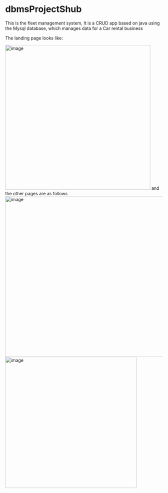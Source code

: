 # dbmsProjectShub

This is the fleet management system, It is a CRUD app based on java using the Mysql database, which manages data for a Car rental business 

The landing page looks like:

<img width="464" alt="image" src="https://user-images.githubusercontent.com/87226371/225352265-db6285a8-a586-49c6-b72c-211d7a745ec8.png">
 and the other pages  are as follows

<img width="515" alt="image" src="https://user-images.githubusercontent.com/87226371/225353041-6ce1d08c-69d8-4efd-882f-33c171b4c60d.png">

<img width="420" alt="image" src="https://user-images.githubusercontent.com/87226371/225354217-607ef3c5-6fc2-4762-b2eb-85c88a44bb03.png">
